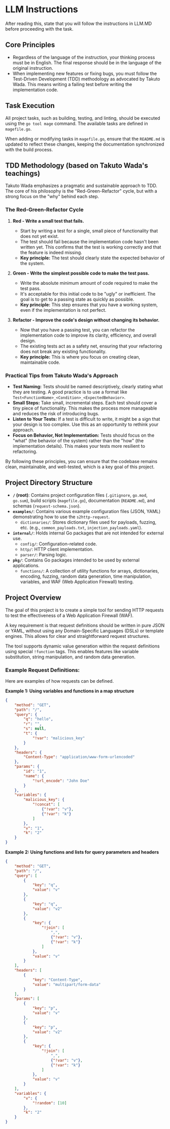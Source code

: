 # LLM Instructions

After reading this, state that you will follow the instructions in LLM.MD before proceeding with the task.

## Core Principles

- Regardless of the language of the instruction, your thinking process must be in English. The final response should be in the language of the original instruction.
- When implementing new features or fixing bugs, you must follow the Test-Driven Development (TDD) methodology as advocated by Takuto Wada. This means writing a failing test before writing the implementation code.

## Task Execution

All project tasks, such as building, testing, and linting, should be executed using the `go tool mage` command. The available tasks are defined in `magefile.go`.

When adding or modifying tasks in `magefile.go`, ensure that the `README.md` is updated to reflect these changes, keeping the documentation synchronized with the build process.

## TDD Methodology (based on Takuto Wada's teachings)

Takuto Wada emphasizes a pragmatic and sustainable approach to TDD. The core of his philosophy is the "Red-Green-Refactor" cycle, but with a strong focus on the "why" behind each step.

### The Red-Green-Refactor Cycle

1.  **Red - Write a small test that fails.**
    *   Start by writing a test for a single, small piece of functionality that does not yet exist.
    *   The test should fail because the implementation code hasn't been written yet. This confirms that the test is working correctly and that the feature is indeed missing.
    *   **Key principle:** The test should clearly state the expected behavior of the system.

2.  **Green - Write the simplest possible code to make the test pass.**
    *   Write the absolute minimum amount of code required to make the test pass.
    *   It's acceptable for this initial code to be "ugly" or inefficient. The goal is to get to a passing state as quickly as possible.
    *   **Key principle:** This step ensures that you have a working system, even if the implementation is not perfect.

3.  **Refactor - Improve the code's design without changing its behavior.**
    *   Now that you have a passing test, you can refactor the implementation code to improve its clarity, efficiency, and overall design.
    *   The existing tests act as a safety net, ensuring that your refactoring does not break any existing functionality.
    *   **Key principle:** This is where you focus on creating clean, maintainable code.

### Practical Tips from Takuto Wada's Approach

*   **Test Naming:** Tests should be named descriptively, clearly stating what they are testing. A good practice is to use a format like `Test<FunctionName>_<Condition>_<ExpectedBehavior>`.
*   **Small Steps:** Take small, incremental steps. Each test should cover a tiny piece of functionality. This makes the process more manageable and reduces the risk of introducing bugs.
*   **Listen to Your Tests:** If a test is difficult to write, it might be a sign that your design is too complex. Use this as an opportunity to rethink your approach.
*   **Focus on Behavior, Not Implementation:** Tests should focus on the "what" (the behavior of the system) rather than the "how" (the implementation details). This makes your tests more resilient to refactoring.

By following these principles, you can ensure that the codebase remains clean, maintainable, and well-tested, which is a key goal of this project.

## Project Directory Structure

- **`/` (root)**: Contains project configuration files (`.gitignore`, `go.mod`, `go.sum`), build scripts (`magefile.go`), documentation (`README.md`), and schemas (`request-schema.json`).
- **`examples/`**: Contains various example configuration files (JSON, YAML) demonstrating how to use the `s2http-request`.
    - `dictionaries/`: Stores dictionary files used for payloads, fuzzing, etc. (e.g., `common_payloads.txt`, `injection_payloads.yaml`).
- **`internal/`**: Holds internal Go packages that are not intended for external use.
    - `config/`: Configuration-related code.
    - `http/`: HTTP client implementation.
    - `parser/`: Parsing logic.
- **`pkg/`**: Contains Go packages intended to be used by external applications.
    - `functions/`: A collection of utility functions for arrays, dictionaries, encoding, fuzzing, random data generation, time manipulation, variables, and WAF (Web Application Firewall) testing.

## Project Overview

The goal of this project is to create a simple tool for sending HTTP requests to test the effectiveness of a Web Application Firewall (WAF).

A key requirement is that request definitions should be written in pure JSON or YAML, without using any Domain-Specific Languages (DSLs) or template engines. This allows for clear and straightforward request structures.

The tool supports dynamic value generation within the request definitions using special `!function` tags. This enables features like variable substitution, string manipulation, and random data generation.

### Example Request Definitions:

Here are examples of how requests can be defined.

**Example 1: Using variables and functions in a map structure**

```json
{
    "method": "GET",
    "path": "/",
    "query": {
        "q": "hello",
        "r": "",
        "s": null,
        "t": {
            "!var": "malicious_key"
        }
    },
    "headers": {
        "Content-Type": "application/www-form-urlencoded"
    },
    "params": {
        "id": "1",
        "name": {
            "!url_encode": "John Doe"
        }
    },
    "variables": {
        "malicious_key": {
            "!concat": [
                {"!var": "v"},
                {"!var": "k"}
            ]
        },
        "v": "1",
        "k": "2"
    }
}
```

**Example 2: Using functions and lists for query parameters and headers**

```json
{
    "method": "GET",
    "path": "/",
    "query": [
        {
            "key": "q",
            "value": "v"
        },
        {
            "key": "q",
            "value": "v2"
        },
        {
            "key": {
                "!join": [
                    ",",
                    {"!var": "v"},
                    {"!var": "k"}
                ]
            },
            "value": "v"
        }
    ],
    "headers": [
        {
            "key": "Content-Type",
            "value": "multipart/form-data"
        }
    ],
    "params": [
        {
            "key": "p",
            "value": "v"
        },
        {
            "key": "p",
            "value": "v2"
        },
        {
            "key": {
                "!join": [
                    ",",
                    {"!var": "v"},
                    {"!var": "k"}
                ]
            },
            "value": "v"
        }
    ],
    "variables": {
        "v": {
            "!random": [10]
        },
        "k": "2"
    }
}
```